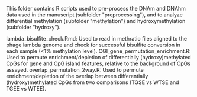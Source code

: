 This folder contains R scripts used to pre-process the DNAm and DNAhm data used in the manuscript (subfolder "preprocessing"), and to analyze differential methylation (subfolder "methylation") and hydroxymethylation (subfolder "hydroxy").

lambda_bisulfite_check.Rmd: Used to read in methratio files aligned to the phage lambda genome and check for successful bisulfite conversion in each sample (<1% methylation level).
CGI_gene_permutation_enrichment.R: Used to permute enrichment/depletion of differentially (hydroxy)methylated CpGs for gene and CpG island features, relative to the background of CpGs assayed.
overlap_permutation_2way.R: Used to permute enrichment/depletion of the overlap between differentially (hydroxy)methylated CpGs from two comparisons (TGSE vs WTSE and TGEE vs WTEE).
